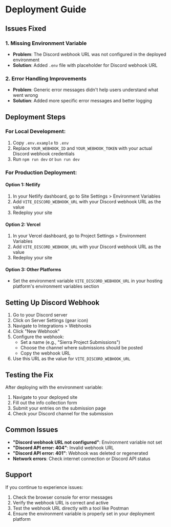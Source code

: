 # Deployment Guide

## Issues Fixed

### 1. Missing Environment Variable
- **Problem**: The Discord webhook URL was not configured in the deployed environment
- **Solution**: Added `.env` file with placeholder for Discord webhook URL

### 2. Error Handling Improvements  
- **Problem**: Generic error messages didn't help users understand what went wrong
- **Solution**: Added more specific error messages and better logging

## Deployment Steps

### For Local Development:
1. Copy `.env.example` to `.env`
2. Replace `YOUR_WEBHOOK_ID` and `YOUR_WEBHOOK_TOKEN` with your actual Discord webhook credentials
3. Run `npm run dev` or `bun run dev`

### For Production Deployment:

#### Option 1: Netlify
1. In your Netlify dashboard, go to Site Settings > Environment Variables
2. Add `VITE_DISCORD_WEBHOOK_URL` with your Discord webhook URL as the value
3. Redeploy your site

#### Option 2: Vercel
1. In your Vercel dashboard, go to Project Settings > Environment Variables
2. Add `VITE_DISCORD_WEBHOOK_URL` with your Discord webhook URL as the value
3. Redeploy your site

#### Option 3: Other Platforms
- Set the environment variable `VITE_DISCORD_WEBHOOK_URL` in your hosting platform's environment variables section

## Setting Up Discord Webhook

1. Go to your Discord server
2. Click on Server Settings (gear icon)
3. Navigate to Integrations > Webhooks
4. Click "New Webhook"
5. Configure the webhook:
   - Set a name (e.g., "Sierra Project Submissions")
   - Choose the channel where submissions should be posted
   - Copy the webhook URL
6. Use this URL as the value for `VITE_DISCORD_WEBHOOK_URL`

## Testing the Fix

After deploying with the environment variable:
1. Navigate to your deployed site
2. Fill out the info collection form
3. Submit your entries on the submission page
4. Check your Discord channel for the submission

## Common Issues

- **"Discord webhook URL not configured"**: Environment variable not set
- **"Discord API error: 404"**: Invalid webhook URL
- **"Discord API error: 401"**: Webhook was deleted or regenerated
- **Network errors**: Check internet connection or Discord API status

## Support

If you continue to experience issues:
1. Check the browser console for error messages
2. Verify the webhook URL is correct and active
3. Test the webhook URL directly with a tool like Postman
4. Ensure the environment variable is properly set in your deployment platform
